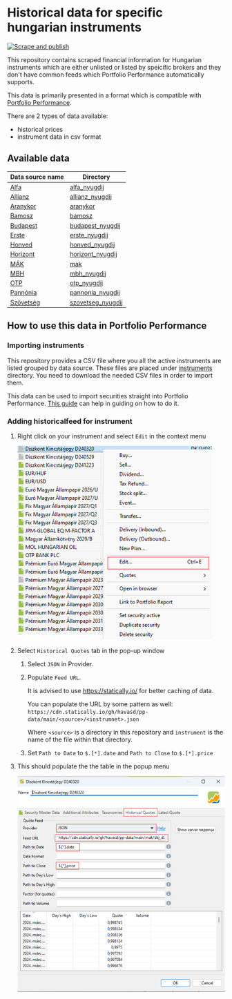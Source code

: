 # Historical data for specific hungarian instruments

[![Scrape and publish](https://github.com/havasd/pp-scraper/actions/workflows/publish.yml/badge.svg?event=schedule)](https://github.com/havasd/pp-scraper/actions/workflows/publish.yml)

This repository contains scraped financial information for Hungarian instruments which are either
unlisted or listed by speicific brokers and they don't have common feeds which Portfolio Performance automatically supports.

This data is primarily presented in a format which is compatible with [Portfolio Performance](https://www.portfolio-performance.info/en/).

There are 2 types of data available:
- historical prices
- instrument data in csv format

## Available data

|Data source name                                             | Directory |
| ----------------------------------------------------------- | ----------- |
| [Alfa](https://www.alfanyugdij.hu/arfolyamrajzolo/)         | [alfa_nyugdij](./alfa_nyugdij/) |
| [Allianz](https://www.allianz.hu/hu_HU/penztarak/arfolyamok-hozamok-tkm.html) | [allianz_nyugdij](./allianz_nyugdij) |
| [Aranykor](https://www.aranykornyp.hu/public/arfolyamok)    | [aranykor](./aranykor/) |
| [Bamosz](https://www.bamosz.hu/legfrissebb-adatok)          | [bamosz](./bamosz/)      |
| [Budapest](https://www.mbhbank.hu/onkentes-nyugdijpenztar/nyugdijpenztarak) | [budapest_nyugdij](./budapest_nyugdij/) |
| [Erste](https://www.erstenyugdijpenztar.hu/fooldal)         | [erste_nyugdij](./erste_nyugdij/) |
| [Honved](https://hnyp.hu/arfolyamok)                        | [honved_nyugdij](./honved_nyugdij/) |
| [Horizont](https://horizontmagannyugdijpenztar.hu/arfolyamok) | [horizont_nyugdij](./horizont_nyugdij/) |
| [MÁK](https://www.allampapir.hu/kincstari_arfolyamjegyzes/) | [mak](./mak/) |
| [MBH](https://www.mbhnyp.hu/arfolyamlekerdezes)             | [mbh_nyugdij](./mbh_nyugdij/) |
| [OTP](https://www.otpnyugdij.hu/hu/arfolyamok)              | [otp_nyugdij](./otp_nyugdij/) |
| [Pannónia](https://www.pannonianyp.hu/arfolyamok/)          | [pannonia_nyugdij](./pannonia_nyugdij/) |
| [Szövetség](https://szovetsegnyp.hu/arfolyamok/megtekintes/)| [szovetseg_nyugdij](./szovetseg_nyugdij/) |

## How to use this data in Portfolio Performance

### Importing instruments

This repository provides a CSV file where you all the active instruments are listed grouped by data source. These files are placed under [instruments](./instruments/) directory. You need to download the needed CSV files in order to import them.

This data can be used to import securities straight into Portfolio Performance. [This guide](https://help.portfolio-performance.info/en/reference/file/import/csv-import/#2-securities-import) can help in guiding on how to do it.

### Adding historicalfeed for instrument

1. Right click on your instrument and select `Edit` in the context menu

    ![Select Edit after right click in the context menu](./images/right_click.png)

2. Select `Historical Quotes` tab in the pop-up window
    1. Select `JSON` in Provider.
    2. Populate `Feed URL`.

        It is advised to use https://statically.io/ for better caching of data.

        You can populate the URL by some pattern as well: `https://cdn.statically.io/gh/havasd/pp-data/main/<source>/<instrumnet>.json`

        Where `<source>` is a directory in this repository and `instrument` is the name of the file within that directory.
    3. Set `Path to Date` to `$.[*].date` and `Path to Close` to `$.[*].price`
3. This should populate the the table in the popup menu

    ![Change Provider to JSON. Fill out Feed URL, Path to Date and Path to Close fields.](images/historical_feed.png)

